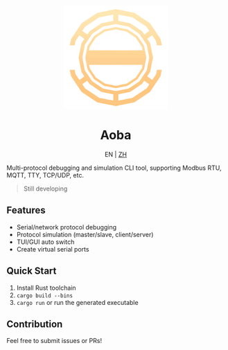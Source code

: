 <p align="center">
  <img src="./res/logo.png" alt="Aoba Logo" width="240" />
</p>

<p align="center">
  <h1 align="center">
    Aoba
  </h1>
</p>

<p align="center">
  EN | <a href="./README_zh.md">ZH</a>
</p>

Multi-protocol debugging and simulation CLI tool, supporting Modbus RTU, MQTT, TTY, TCP/UDP, etc.

> Still developing

## Features

- Serial/network protocol debugging
- Protocol simulation (master/slave, client/server)
- TUI/GUI auto switch
- Create virtual serial ports

## Quick Start

1. Install Rust toolchain
2. `cargo build --bins`
3. `cargo run` or run the generated executable

## Contribution

Feel free to submit issues or PRs!
